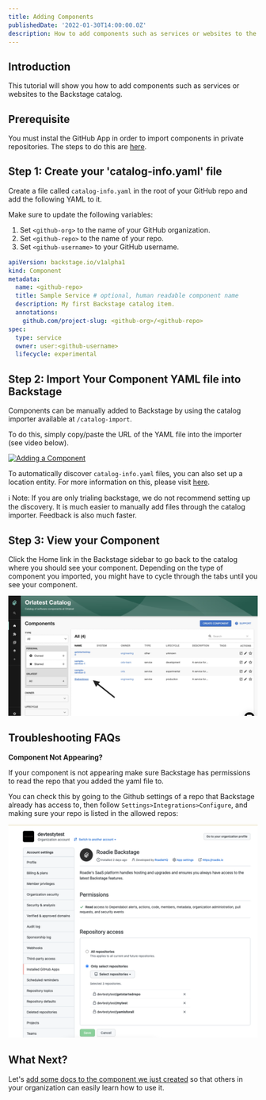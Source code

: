 ```yaml
---
title: Adding Components
publishedDate: '2022-01-30T14:00:00.0Z'
description: How to add components such as services or websites to the Backstage catalog.
---
```


## Introduction

This tutorial will show you how to add components such as services or websites to the Backstage catalog.

## Prerequisite 

You must instal the GitHub App in order to import components in private repositories. The steps to do this are [here](/docs/getting-started/install-github-app/).

## Step 1: Create your 'catalog-info.yaml' file

Create a file called `catalog-info.yaml` in the root of your GitHub repo and add the following YAML to it. 

Make sure to update the following variables:

 1. Set `<github-org>` to the name of your GitHub organization.
 2. Set `<github-repo>` to the name of your repo.
 2. Set `<github-username>` to your GitHub username.

```yaml
apiVersion: backstage.io/v1alpha1
kind: Component
metadata:
  name: <github-repo>
  title: Sample Service # optional, human readable component name
  description: My first Backstage catalog item.
  annotations:
    github.com/project-slug: <github-org>/<github-repo>
spec:
  type: service
  owner: user:<github-username>
  lifecycle: experimental
```

## Step 2: Import Your Component YAML file into Backstage

Components can be manually added to Backstage by using the catalog importer available at `/catalog-import`. 

To do this, simply copy/paste the URL of the YAML file into the importer (see video below).

[![Adding a Component](https://cdn.loom.com/sessions/thumbnails/b96f07f0579a423f8cb762e8c1b7f3fe-with-play.gif)](https://www.loom.com/share/b96f07f0579a423f8cb762e8c1b7f3fe "Adding a Component")

To automatically discover `catalog-info.yaml` files, you can also set up a location entity. For more information on this, please visit [here](/docs/integrations/github-discovery/).

ℹ️ Note: If you are only trialing backstage, we do not recommend setting up the discovery. It is much easier to manually add files through the catalog importer. Feedback is also much faster.

## Step 3: View your Component

Click the Home link in the Backstage sidebar to go back to the catalog where you should see your component. Depending on the type of component you imported, you might have to cycle through the tabs until you see your component.

![See your new component](./viewcomponent.jpg)

## Troubleshooting FAQs

**Component Not Appearing?**

If your component is not appearing make sure Backstage has permissions to read the repo that you added the yaml file to.

You can check this by going to the Github settings of a repo that Backstage already has access to, then follow `Settings>Integrations>Configure`, and making sure your repo is listed in the allowed repos:

![repo permissions](./repopermissions.png)

## What Next? 

Let's [add some docs to the component we just created](/docs/getting-started/technical-documentation/) so that others in your organization can easily learn how to use it.
